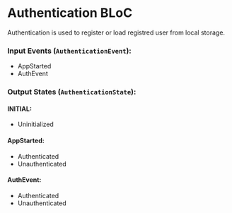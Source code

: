 # Authentication BLoC

Authentication is used to register or load registred user from local storage.

### Input Events (`AuthenticationEvent`):
- AppStarted
- AuthEvent

### Output States (`AuthenticationState`):

#### INITIAL:
- Uninitialized

#### AppStarted:
- Authenticated
- Unauthenticated

#### AuthEvent:
- Authenticated
- Unauthenticated
